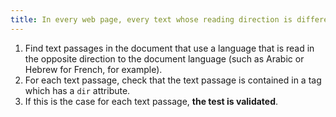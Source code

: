 ```yaml
---
title: In every web page, every text whose reading direction is different from the default [reading direction](#reading-direction) is contained in a tag with a `dir` attribute
---
```


1. Find text passages in the document that use a language that is read in the opposite direction to the document language (such as Arabic or Hebrew for French, for example).
2. For each text passage, check that the text passage is contained in a tag which has a `dir` attribute.
3. If this is the case for each text passage, **the test is validated**.
